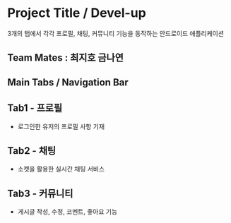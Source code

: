 # Project Title / Devel-up

3개의 탭에서 각각 프로필, 채팅, 커뮤니티 기능을 동작하는 안드로이드 애플리케이션

## Team Mates : 최지호 금나연

## Main Tabs / Navigation Bar

## Tab1 - 프로필

* 로그인한 유저의 프로필 사항 기재

## Tab2 - 채팅

* 소켓을 활용한 실시간 채팅 서비스

## Tab3 - 커뮤니티

* 게시글 작성, 수정, 코멘트, 좋아요 기능 

 

